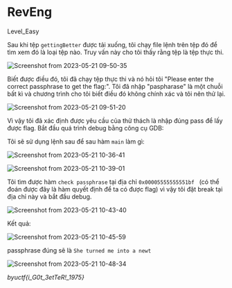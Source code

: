 # **RevEng**
Level_Easy

Sau khi tệp `gettingBetter` được tải xuống, tôi chạy file lệnh trên tệp đó để tìm xem đó là loại tệp nào. Truy vấn này cho tôi thấy rằng tệp là tệp thực thi.

![Screenshot from 2023-05-21 09-50-35](https://github.com/nguyenvandat123/flag/assets/127211886/0bfa3d15-6f63-4d9e-bb29-501e235b1288)

Biết được điều đó, tôi đã chạy tệp thực thi và nó hỏi tôi "Please enter the correct passphrase to get the flag:". Tôi đã nhập "paspharase" là một chuỗi bất kì và chương trình cho tôi biết điều đó không chính xác và tôi nên thử lại.

![Screenshot from 2023-05-21 09-51-20](https://github.com/nguyenvandat123/flag/assets/127211886/cdc697a2-dc79-4ebe-8e8d-5bb46899171f)

Vì vậy tôi đã xác định được yêu cầu của thử thách là nhập đúng pass để lấy được flag. Bắt đầu quá trình debug bằng công cụ GDB:

Tôi sẽ sử dụng lệnh sau để sau hàm `main` làm gì:

![Screenshot from 2023-05-21 10-36-41](https://github.com/nguyenvandat123/flag/assets/127211886/2d6f54c4-0b70-4f79-9981-6e640eefac1f)

![Screenshot from 2023-05-21 10-39-01](https://github.com/nguyenvandat123/flag/assets/127211886/50ab3a85-314b-46bc-b8f7-5360c9fb32a5)

Tôi tìm được hàm `check passphrase` tại địa chỉ `0x00005555555551bf ` (có thể đoán được đây là hàm quyết định để ta có được flag) vì vậy tôi đặt break tại địa chỉ này và bắt đầu debug.

![Screenshot from 2023-05-21 10-43-40](https://github.com/nguyenvandat123/flag/assets/127211886/f1ba70fa-f3d5-4305-9b99-74b8d441eafe)

Kết quả:

![Screenshot from 2023-05-21 10-45-59](https://github.com/nguyenvandat123/flag/assets/127211886/947298f7-8db8-49a4-a5f6-2dcfb0193b88)

passphrase đúng sẽ là `She turned me into a newt`

![Screenshot from 2023-05-21 10-48-34](https://github.com/nguyenvandat123/flag/assets/127211886/b3c6f09b-fd23-4009-b01a-184c2604768c)

*byuctf{i_G0t_3etTeR!_1975}*









